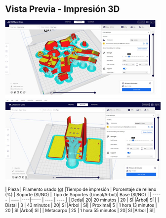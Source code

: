 # Vista Previa - Impresión 3D
![61](https://github.com/T0mmyoo4/FunBioIB/blob/main/Imagenes/61.jpg)
![62](https://github.com/T0mmyoo4/FunBioIB/blob/main/Imagenes/62.jpg)

| Pieza | Filamento usado (g) |Tiempo de impresión | Porcentaje de relleno (%) | Soporte (SI/NO) | Tipo de Soportes (Lineal/Arbol)| Base (SI/NO) |
| ----- | ---- |----|----- | ---- | ---- |
| Dedal| 20| 20 minutos | 20 | SÍ |Árbol| SÍ |
| Distal | 3 | 43 minutos | 20| SÍ |Árbol | SÍ|
| Proximal| 5 | 1 hora 13 minutos | 20 | SÍ |Árbol| SÍ |
| Metacarpo | 25 | 1 hora 55 minutos | 20| SÍ |Árbol | SÍ|
